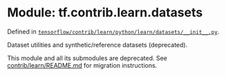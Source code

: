<div itemscope itemtype="http://developers.google.com/ReferenceObject">
<meta itemprop="name" content="tf.contrib.learn.datasets" />
<meta itemprop="path" content="Stable" />
</div>

# Module: tf.contrib.learn.datasets



Defined in [`tensorflow/contrib/learn/python/learn/datasets/__init__.py`](/code/stable/tensorflow/contrib/learn/python/learn/datasets/__init__.py).

Dataset utilities and synthetic/reference datasets (deprecated).

This module and all its submodules are deprecated. See
[contrib/learn/README.md](https://www.tensorflow.org/code/tensorflow/contrib/learn/README.md)
for migration instructions.


